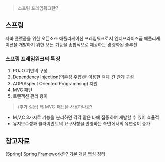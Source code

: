 > 스프링 프레임워크란?
## 스프링
자바 플랫폼을 위한 오픈소스 애플리케이션 프레임워크로서 엔터프라이즈급 애플리케이션을 개발하기 위한 모든 기능을 종합적으로 제공하는 경량화된 솔루션

### 스프링 프레임워크의 특징
1. POJO 기반의 구성
2. Dependency Injection(의존성 주입)을 이용한 객체 간 관계 구성
3. AOP(Aspect Oriented Programming) 지원
4. MVC 패턴
5. 트랜잭션 관리 용이

> (추가 질문) 왜 MVC 패턴을 사용하나요?  

- M,V,C 3가지로 기능을 분리하면 각각 맡은 바에 집중하여 개발할 수 있어 효율적
- 유지보수성과 클라이언트의 요구사항을 반영하는 측면에서의 유연성이 증가


## 참고자료
[[Spring] Spring Framework란? 기본 개념 핵심 정리](https://khj93.tistory.com/entry/Spring-Spring-Framework%EB%9E%80-%EA%B8%B0%EB%B3%B8-%EA%B0%9C%EB%85%90-%ED%95%B5%EC%8B%AC-%EC%A0%95%EB%A6%AC)    